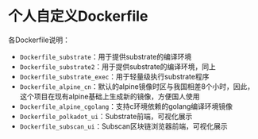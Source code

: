 # 个人自定义Dockerfile
各Dockerfile说明：
* `Dockerfile_substrate`：用于提供substrate的编译环境
* `Dockerfile_substrate2`：用于提供substrate的编译环境，同上
* `Dockerfile_substrate_exec`：用于轻量级执行substrate程序
* `Dockerfile_alpine_cn`：默认的alpine镜像时区与我国相差8个小时，因此，这个项目在现有alpine基础上生成新的镜像，方便国人使用
* `Dockerfile_alpine_cgolang`：支持c环境依赖的golang编译环境镜像
* `Dockerfile_polkadot_ui`：Substrate前端，可视化展示
* `Dockerfile_subscan_ui`：Subscan区块链浏览器前端，可视化展示